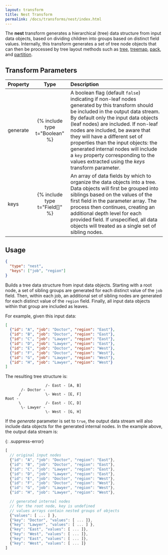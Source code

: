 ```yaml
---
layout: transform
title: Nest Transform
permalink: /docs/transforms/nest/index.html
---
```


The **nest** transform generates a hierarchical (tree) data structure from input data objects, based on dividing children into groups based on distinct field values. Internally, this transform generates a set of tree node objects that can then be processed by tree layout methods such as [tree](../tree), [treemap](../treemap), [pack](../pack), and [partition](../partition).

## Transform Parameters

| Property            | Type                           | Description   |
| :------------------ | :----------------------------: | :------------ |
| generate            | {% include type t="Boolean" %} | A boolean flag (default `false`) indicating if non-leaf nodes generated by this transform should be included in the output data stream. By default only the input data objects (leaf nodes) are included. If non-leaf nodes are included, be aware that they will have a different set of properties than the input objects: the generated internal nodes will include a `key` property corresponding to the values extracted using the _keys_ transform parameter.|
| keys                | {% include type t="Field[]" %} | An array of data fields by which to organize the data objects into a tree. Data objects will first be grouped into siblings based on the values of the first field in the parameter array. The process then continues, creating an additional depth level for each provided field. If unspecified, all data objects will treated as a single set of sibling nodes.|


## Usage

```json
{
  "type": "nest",
  "keys": ["job", "region"]
}
```

Builds a tree data structure from input data objects. Starting with a root node, a set of sibling groups are generated for each distinct value of the `job` field. Then, within each job, an additional set of sibling nodes are generated for each distinct value of the `region` field. Finally, all input data objects within that group are included as leaves.

For example, given this input data:

```json
[
  {"id": "A", "job": "Doctor", "region": "East"},
  {"id": "B", "job": "Doctor", "region": "East"},
  {"id": "C", "job": "Lawyer", "region": "East"},
  {"id": "D", "job": "Lawyer", "region": "East"},
  {"id": "E", "job": "Doctor", "region": "West"},
  {"id": "F", "job": "Doctor", "region": "West"},
  {"id": "G", "job": "Lawyer", "region": "West"},
  {"id": "H", "job": "Lawyer", "region": "West"}
]
```

The resulting tree structure is:

```
                  /- East - [A, B]
       /- Doctor -
      /           \- West - [E, F]
Root -
      \           /- East - [C, D]
       \- Lawyer -
                  \- West - [G, H]
```

If the _generate_ parameter is set to `true`, the output data stream will also include data objects for the generated internal nodes. In the example above, the output data stream is:

{: .suppress-error}
```js
[
  // original input nodes
  {"id": "A", "job": "Doctor", "region": "East"},
  {"id": "B", "job": "Doctor", "region": "East"},
  {"id": "C", "job": "Lawyer", "region": "East"},
  {"id": "D", "job": "Lawyer", "region": "East"},
  {"id": "E", "job": "Doctor", "region": "West"},
  {"id": "F", "job": "Doctor", "region": "West"},
  {"id": "G", "job": "Lawyer", "region": "West"},
  {"id": "H", "job": "Lawyer", "region": "West"},

  // generated internal nodes
  // for the root node, key is undefined
  // values arrays contain nested groups of objects
  {"values": [ ... ] },
  {"key": "Doctor", "values": [ ... ]},
  {"key": "Lawyer", "values": [ ... ] },
  {"key": "East", "values": [ ... ]},
  {"key": "West", "values": [ ... ]},
  {"key": "East", "values": [ ... ]},
  {"key": "West", "values": [ ... ]}
]
```

